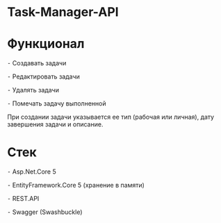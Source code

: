 # Task-Manager-API

# Функционал

 ⁃ Создавать задачи
 
 ⁃ Редактировать задачи
 
 ⁃ Удалять задачи
 
 ⁃ Помечать задачу выполненной
 

При создании задачи указывается ее тип (рабочая или личная), дату завершения задачи и описание.

# Стек

 ⁃ Asp.Net.Core 5
 
 ⁃ EntityFramework.Core 5 (хранение в памяти)
 
 ⁃ REST.API
 
 ⁃ Swagger (Swashbuckle)
